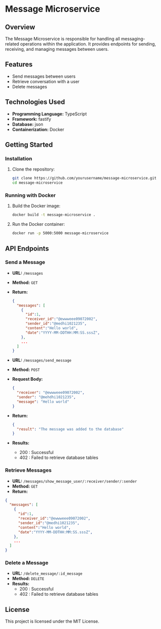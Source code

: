 # Message Microservice

## Overview

The Message Microservice is responsible for handling all messaging-related operations within the application. It provides endpoints for sending, receiving, and managing messages between users.

## Features

- Send messages between users
- Retrieve conversation with a user
- Delete messages

## Technologies Used

- **Programming Language:** TypeScript
- **Framework:** fastify
- **Database:** json
- **Containerization:** Docker

## Getting Started

### Installation

1. Clone the repository:
   ```bash
   git clone https://github.com/yourusername/message-microservice.git
   cd message-microservice
   ```

### Running with Docker

1. Build the Docker image:

   ```bash
   docker build -t message-microservice .
   ```

2. Run the Docker container:
   ```bash
   docker run -p 5000:5000 message-microservice
   ```

## API Endpoints

### Send a Message

- **URL:** `/messages`
- **Method:** `GET`
- **Return:**

  ```json
  {
    "messages": [
      {
        "id":1,
        "receiver_id":"@ewwweee09072002",
        "sender_id":"@medhi1021235",
        "content":"Hello world",
        "date":"YYYY-MM-DDTHH:MM:SS.sssZ",
      },
      ...
    ]
  }
  ```

- **URL:** `/messages/send_message`
- **Method:** `POST`
- **Request Body:**

  ```json
  {
    "receiver": "@ewwweee09072002",
    "sender": "@mehdhi1021235",
    "message": "Hello world"
  }
  ```

- **Return:**

  ```json
  {
    "result": "The message was added to the database"
  }
  ```

- **Results:**
  - 200 : Successful
  - 402 : Failed to retrieve database tables

### Retrieve Messages

- **URL:** `/messages/show_message_user/:receiver/sender/:sender`
- **Method:** `GET`
- **Return:**

```json
{
  "messages": [
    {
      "id":1,
      "receiver_id":"@ewwweee09072002",
      "sender_id":"@medhi1021235",
      "content":"Hello world",
      "date":"YYYY-MM-DDTHH:MM:SS.sssZ",
    },
    ...
  ]
}
```

### Delete a Message

- **URL:** `/delete_message/:id_message`
- **Method:** `DELETE`
- **Results:**
  - 200 : Successful
  - 402 : Failed to retrieve database tables

## License

This project is licensed under the MIT License.

```

```
